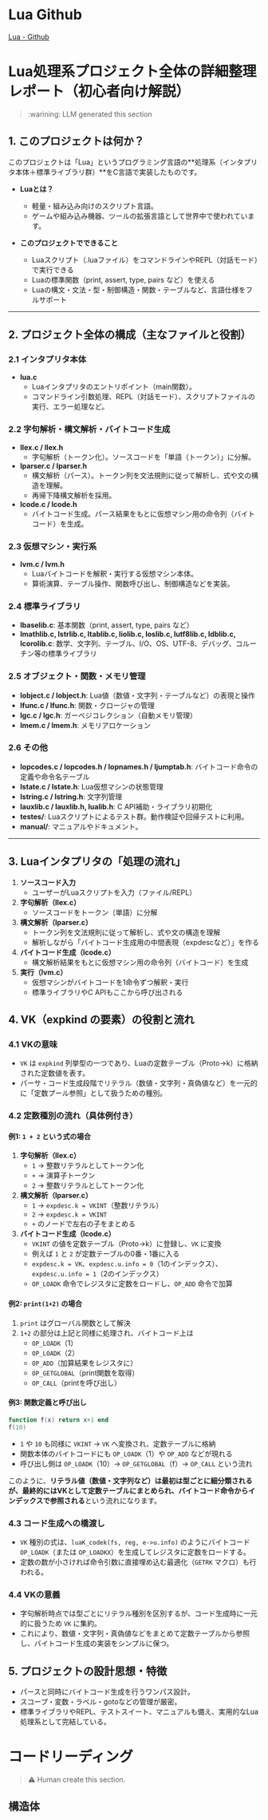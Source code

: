 # Lua Github
[Lua - Github](https://github.com/lua/lua)


# Lua処理系プロジェクト全体の詳細整理レポート（初心者向け解説） 
> :warining: LLM generated this section

## 1. このプロジェクトは何か？

このプロジェクトは「Lua」というプログラミング言語の**処理系（インタプリタ本体＋標準ライブラリ群）**をC言語で実装したものです。

- **Luaとは？**
  - 軽量・組み込み向けのスクリプト言語。
  - ゲームや組み込み機器、ツールの拡張言語として世界中で使われています。

- **このプロジェクトでできること**
  - Luaスクリプト（.luaファイル）をコマンドラインやREPL（対話モード）で実行できる
  - Luaの標準関数（print, assert, type, pairs など）を使える
  - Luaの構文・文法・型・制御構造・関数・テーブルなど、言語仕様をフルサポート

---

## 2. プロジェクト全体の構成（主なファイルと役割）

### 2.1 インタプリタ本体
- **lua.c**
  - Luaインタプリタのエントリポイント（main関数）。
  - コマンドライン引数処理、REPL（対話モード）、スクリプトファイルの実行、エラー処理など。

### 2.2 字句解析・構文解析・バイトコード生成
- **llex.c / llex.h**
  - 字句解析（トークン化）。ソースコードを「単語（トークン）」に分解。
- **lparser.c / lparser.h**
  - 構文解析（パース）。トークン列を文法規則に従って解析し、式や文の構造を理解。
  - 再帰下降構文解析を採用。
- **lcode.c / lcode.h**
  - バイトコード生成。パース結果をもとに仮想マシン用の命令列（バイトコード）を生成。

### 2.3 仮想マシン・実行系
- **lvm.c / lvm.h**
  - Luaバイトコードを解釈・実行する仮想マシン本体。
  - 算術演算、テーブル操作、関数呼び出し、制御構造などを実装。

### 2.4 標準ライブラリ
- **lbaselib.c**: 基本関数（print, assert, type, pairs など）
- **lmathlib.c, lstrlib.c, ltablib.c, liolib.c, loslib.c, lutf8lib.c, ldblib.c, lcorolib.c**: 数学、文字列、テーブル、I/O、OS、UTF-8、デバッグ、コルーチン等の標準ライブラリ

### 2.5 オブジェクト・関数・メモリ管理
- **lobject.c / lobject.h**: Lua値（数値・文字列・テーブルなど）の表現と操作
- **lfunc.c / lfunc.h**: 関数・クロージャの管理
- **lgc.c / lgc.h**: ガーベジコレクション（自動メモリ管理）
- **lmem.c / lmem.h**: メモリアロケーション

### 2.6 その他
- **lopcodes.c / lopcodes.h / lopnames.h / ljumptab.h**: バイトコード命令の定義や命令名テーブル
- **lstate.c / lstate.h**: Lua仮想マシンの状態管理
- **lstring.c / lstring.h**: 文字列管理
- **lauxlib.c / lauxlib.h, lualib.h**: C API補助・ライブラリ初期化
- **testes/**: Luaスクリプトによるテスト群。動作検証や回帰テストに利用。
- **manual/**: マニュアルやドキュメント。

---

## 3. Luaインタプリタの「処理の流れ」

1. **ソースコード入力**
   - ユーザーがLuaスクリプトを入力（ファイル/REPL）
2. **字句解析（llex.c）**
   - ソースコードをトークン（単語）に分解
3. **構文解析（lparser.c）**
   - トークン列を文法規則に従って解析し、式や文の構造を理解
   - 解析しながら「バイトコード生成用の中間表現（expdescなど）」を作る
4. **バイトコード生成（lcode.c）**
   - 構文解析結果をもとに仮想マシン用の命令列（バイトコード）を生成
5. **実行（lvm.c）**
   - 仮想マシンがバイトコードを1命令ずつ解釈・実行
   - 標準ライブラリやC APIもここから呼び出される

## 4. VK（expkind の要素）の役割と流れ

### 4.1 VKの意味
- `VK` は `expkind` 列挙型の一つであり、Luaの定数テーブル（Proto->k）に格納された定数値を表す。
- パーサ・コード生成段階でリテラル（数値・文字列・真偽値など）を一元的に「定数プール参照」として扱うための種別。

### 4.2 定数種別の流れ（具体例付き）

#### 例1: `1 + 2` という式の場合
1. **字句解析（llex.c）**
   - `1` → 整数リテラルとしてトークン化
   - `+` → 演算子トークン
   - `2` → 整数リテラルとしてトークン化
2. **構文解析（lparser.c）**
   - `1` → `expdesc.k = VKINT`（整数リテラル）
   - `2` → `expdesc.k = VKINT`
   - `+` のノードで左右の子をまとめる
3. **バイトコード生成（lcode.c）**
   - `VKINT` の値を定数テーブル（Proto->k）に登録し、`VK` に変換
   - 例えば `1` と `2` が定数テーブルの0番・1番に入る
   - `expdesc.k = VK`、`expdesc.u.info = 0`（1のインデックス）、`expdesc.u.info = 1`（2のインデックス）
   - `OP_LOADK` 命令でレジスタに定数をロードし、`OP_ADD` 命令で加算

#### 例2: `print(1+2)` の場合
1. `print` はグローバル関数として解決
2. `1+2` の部分は上記と同様に処理され、バイトコード上は
   - `OP_LOADK`（1）
   - `OP_LOADK`（2）
   - `OP_ADD`（加算結果をレジスタに）
   - `OP_GETGLOBAL`（print関数を取得）
   - `OP_CALL`（printを呼び出し）

#### 例3: 関数定義と呼び出し
```lua
function f(x) return x+1 end
f(10)
```
- `1` や `10` も同様に `VKINT` → `VK` へ変換され、定数テーブルに格納
- 関数本体のバイトコードにも `OP_LOADK`（1）や `OP_ADD` などが現れる
- 呼び出し側は `OP_LOADK`（10）→ `OP_GETGLOBAL`（f）→ `OP_CALL` という流れ

このように、**リテラル値（数値・文字列など）は最初は型ごとに細分類されるが、最終的にはVKとして定数テーブルにまとめられ、バイトコード命令からインデックスで参照される**という流れになります。

### 4.3 コード生成への橋渡し
- `VK` 種別の式は、`luaK_codek(fs, reg, e->u.info)` のようにバイトコード `OP_LOADK`（または `OP_LOADKX`）を生成してレジスタに定数をロードする。
- 定数の数が小さければ命令引数に直接埋め込む最適化（`GETRK` マクロ）も行われる。

### 4.4 VKの意義
- 字句解析時点では型ごとにリテラル種別を区別するが、コード生成時に一元的に扱うため `VK` に集約。
- これにより、数値・文字列・真偽値などをまとめて定数テーブルから参照し、バイトコード生成の実装をシンプルに保つ。

## 5. プロジェクトの設計思想・特徴
- パースと同時にバイトコード生成を行うワンパス設計。
- スコープ・変数・ラベル・gotoなどの管理が厳密。
- 標準ライブラリやREPL、テストスイート、マニュアルも備え、実用的なLua処理系として完結している。


# コードリーディング

> :warning: Human create this section.
## 構造体


